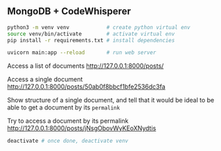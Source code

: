 ## MongoDB + CodeWhisperer

```sh
python3 -m venv venv            # create python virtual env
source venv/bin/activate        # activate virtual env
pip install -r requirements.txt # install dependencies

uvicorn main:app --reload       # run web server

```

Access a list of documents
http://127.0.0.1:8000/posts/

Access a single document
http://127.0.0.1:8000/posts/50ab0f8bbcf1bfe2536dc3fa

Show structure of a single document, and tell that it would be ideal to be able to get a document by its `permalink`

Try to access a document by its permalink
http://127.0.0.1:8000/posts/jNsgObovWyKEoXNydtis

```sh
deactivate # once done, deactivate venv
```
